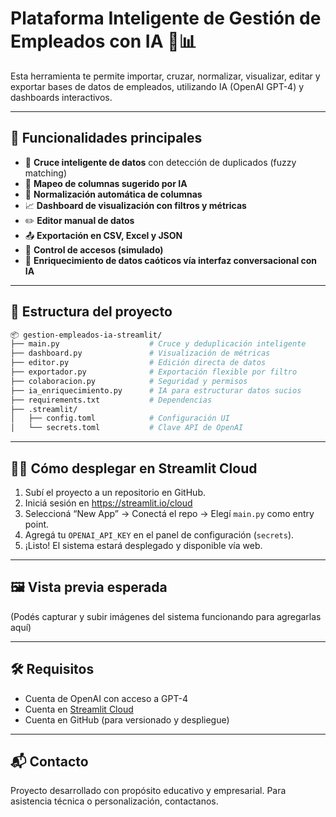 # Plataforma Inteligente de Gestión de Empleados con IA 🤖📊

Esta herramienta te permite importar, cruzar, normalizar, visualizar, editar y exportar bases de datos de empleados, utilizando IA (OpenAI GPT-4) y dashboards interactivos.

---

## 🚀 Funcionalidades principales

- 🔄 **Cruce inteligente de datos** con detección de duplicados (fuzzy matching)
- 🧠 **Mapeo de columnas sugerido por IA**
- 🧹 **Normalización automática de columnas**
- 📈 **Dashboard de visualización con filtros y métricas**
- ✏️ **Editor manual de datos**
- 📤 **Exportación en CSV, Excel y JSON**
- 🔐 **Control de accesos (simulado)**
- 💬 **Enriquecimiento de datos caóticos vía interfaz conversacional con IA**

---

## 📁 Estructura del proyecto

```bash
📦 gestion-empleados-ia-streamlit/
├── main.py                    # Cruce y deduplicación inteligente
├── dashboard.py               # Visualización de métricas
├── editor.py                  # Edición directa de datos
├── exportador.py              # Exportación flexible por filtro
├── colaboracion.py            # Seguridad y permisos
├── ia_enriquecimiento.py      # IA para estructurar datos sucios
├── requirements.txt           # Dependencias
├── .streamlit/
│   ├── config.toml            # Configuración UI
│   └── secrets.toml           # Clave API de OpenAI
```

---

## 🧑‍💻 Cómo desplegar en Streamlit Cloud

1. Subí el proyecto a un repositorio en GitHub.
2. Iniciá sesión en https://streamlit.io/cloud
3. Seleccioná “New App” → Conectá el repo → Elegí `main.py` como entry point.
4. Agregá tu `OPENAI_API_KEY` en el panel de configuración (`secrets`).
5. ¡Listo! El sistema estará desplegado y disponible vía web.

---

## 🖼️ Vista previa esperada

(Podés capturar y subir imágenes del sistema funcionando para agregarlas aquí)

---

## 🛠️ Requisitos

- Cuenta de OpenAI con acceso a GPT-4
- Cuenta en [Streamlit Cloud](https://streamlit.io/cloud)
- Cuenta en GitHub (para versionado y despliegue)

---

## 📬 Contacto

Proyecto desarrollado con propósito educativo y empresarial. Para asistencia técnica o personalización, contactanos.
